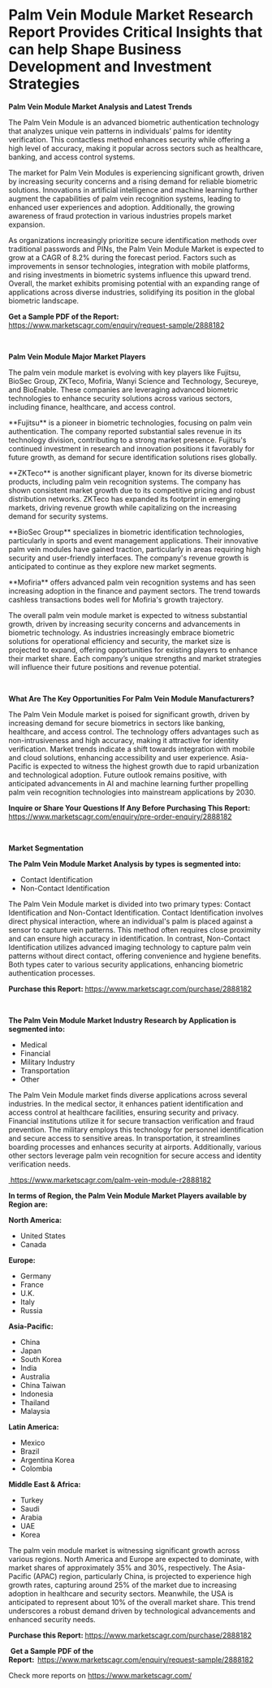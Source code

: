 <p><h1>Palm Vein Module Market Research Report Provides Critical Insights that can help Shape Business Development and Investment Strategies</h1></p><p><strong>Palm Vein Module Market Analysis and Latest Trends</strong></p>
<p><p>The Palm Vein Module is an advanced biometric authentication technology that analyzes unique vein patterns in individuals’ palms for identity verification. This contactless method enhances security while offering a high level of accuracy, making it popular across sectors such as healthcare, banking, and access control systems. </p><p>The market for Palm Vein Modules is experiencing significant growth, driven by increasing security concerns and a rising demand for reliable biometric solutions. Innovations in artificial intelligence and machine learning further augment the capabilities of palm vein recognition systems, leading to enhanced user experiences and adoption. Additionally, the growing awareness of fraud protection in various industries propels market expansion.</p><p>As organizations increasingly prioritize secure identification methods over traditional passwords and PINs, the Palm Vein Module Market is expected to grow at a CAGR of 8.2% during the forecast period. Factors such as improvements in sensor technologies, integration with mobile platforms, and rising investments in biometric systems influence this upward trend. Overall, the market exhibits promising potential with an expanding range of applications across diverse industries, solidifying its position in the global biometric landscape.</p></p>
<p><strong>Get a Sample PDF of the Report:&nbsp;</strong> <a href="https://www.marketscagr.com/enquiry/request-sample/2888182?utm_campaign=2882&utm_medium=2&utm_source=Github&utm_content=ia&utm_term=14032025&utm_id=palm-vein-module">https://www.marketscagr.com/enquiry/request-sample/2888182</a></p>
<p>&nbsp;</p>
<p><strong>Palm Vein Module Major Market Players</strong></p>
<p><p>The palm vein module market is evolving with key players like Fujitsu, BioSec Group, ZKTeco, Mofiria, Wanyi Science and Technology, Secureye, and BioEnable. These companies are leveraging advanced biometric technologies to enhance security solutions across various sectors, including finance, healthcare, and access control.</p><p>**Fujitsu** is a pioneer in biometric technologies, focusing on palm vein authentication. The company reported substantial sales revenue in its technology division, contributing to a strong market presence. Fujitsu's continued investment in research and innovation positions it favorably for future growth, as demand for secure identification solutions rises globally.</p><p>**ZKTeco** is another significant player, known for its diverse biometric products, including palm vein recognition systems. The company has shown consistent market growth due to its competitive pricing and robust distribution networks. ZKTeco has expanded its footprint in emerging markets, driving revenue growth while capitalizing on the increasing demand for security systems.</p><p>**BioSec Group** specializes in biometric identification technologies, particularly in sports and event management applications. Their innovative palm vein modules have gained traction, particularly in areas requiring high security and user-friendly interfaces. The company's revenue growth is anticipated to continue as they explore new market segments.</p><p>**Mofiria** offers advanced palm vein recognition systems and has seen increasing adoption in the finance and payment sectors. The trend towards cashless transactions bodes well for Mofiria's growth trajectory.</p><p>The overall palm vein module market is expected to witness substantial growth, driven by increasing security concerns and advancements in biometric technology. As industries increasingly embrace biometric solutions for operational efficiency and security, the market size is projected to expand, offering opportunities for existing players to enhance their market share. Each company’s unique strengths and market strategies will influence their future positions and revenue potential.</p></p>
<p>&nbsp;</p>
<p><strong>What Are The Key Opportunities For Palm Vein Module Manufacturers?</strong></p>
<p><p>The Palm Vein Module market is poised for significant growth, driven by increasing demand for secure biometrics in sectors like banking, healthcare, and access control. The technology offers advantages such as non-intrusiveness and high accuracy, making it attractive for identity verification. Market trends indicate a shift towards integration with mobile and cloud solutions, enhancing accessibility and user experience. Asia-Pacific is expected to witness the highest growth due to rapid urbanization and technological adoption. Future outlook remains positive, with anticipated advancements in AI and machine learning further propelling palm vein recognition technologies into mainstream applications by 2030.</p></p>
<p><strong>Inquire or Share Your Questions If Any Before Purchasing This Report:</strong> <a href="https://www.marketscagr.com/enquiry/pre-order-enquiry/2888182?utm_campaign=2882&utm_medium=2&utm_source=Github&utm_content=ia&utm_term=14032025&utm_id=palm-vein-module">https://www.marketscagr.com/enquiry/pre-order-enquiry/2888182</a></p>
<p>&nbsp;</p>
<p><strong>Market Segmentation</strong></p>
<p><strong>The Palm Vein Module Market Analysis by types is segmented into:</strong></p>
<p><ul><li>Contact Identification</li><li>Non-Contact Identification</li></ul></p>
<p><p>The Palm Vein Module market is divided into two primary types: Contact Identification and Non-Contact Identification. Contact Identification involves direct physical interaction, where an individual's palm is placed against a sensor to capture vein patterns. This method often requires close proximity and can ensure high accuracy in identification. In contrast, Non-Contact Identification utilizes advanced imaging technology to capture palm vein patterns without direct contact, offering convenience and hygiene benefits. Both types cater to various security applications, enhancing biometric authentication processes.</p></p>
<p><strong>Purchase this Report:&nbsp;</strong><a href="https://www.marketscagr.com/purchase/2888182?utm_campaign=2882&utm_medium=2&utm_source=Github&utm_content=ia&utm_term=14032025&utm_id=palm-vein-module">https://www.marketscagr.com/purchase/2888182</a></p>
<p>&nbsp;</p>
<p><strong>The Palm Vein Module Market Industry Research by Application is segmented into:</strong></p>
<p><ul><li>Medical</li><li>Financial</li><li>Military Industry</li><li>Transportation</li><li>Other</li></ul></p>
<p><p>The Palm Vein Module market finds diverse applications across several industries. In the medical sector, it enhances patient identification and access control at healthcare facilities, ensuring security and privacy. Financial institutions utilize it for secure transaction verification and fraud prevention. The military employs this technology for personnel identification and secure access to sensitive areas. In transportation, it streamlines boarding processes and enhances security at airports. Additionally, various other sectors leverage palm vein recognition for secure access and identity verification needs.</p></p>
<p><a href="https://www.marketscagr.com/palm-vein-module-r2888182?utm_campaign=2882&utm_medium=2&utm_source=Github&utm_content=ia&utm_term=14032025&utm_id=palm-vein-module">&nbsp;https://www.marketscagr.com/palm-vein-module-r2888182</a></p>
<p><strong>In terms of Region, the Palm Vein Module Market Players available by Region are:</strong></p>
<p>
    <p> <strong> North America: </strong>
        <ul>
            <li>United States</li>
            <li>Canada</li>
        </ul>
        </p> 
    <p> <strong> Europe: </strong>
        <ul>
            <li>Germany</li>
            <li>France</li>
            <li>U.K.</li>
            <li>Italy</li>
            <li>Russia</li>
        </ul>
        </p> 
    <p> <strong> Asia-Pacific: </strong>
        <ul>
            <li>China</li>
            <li>Japan</li>
            <li>South Korea</li>
            <li>India</li>
            <li>Australia</li>
            <li>China Taiwan</li>
            <li>Indonesia</li>
            <li>Thailand</li>
            <li>Malaysia</li>
        </ul>
        </p> 
    <p> <strong> Latin America: </strong>
        <ul>
            <li>Mexico</li>
            <li>Brazil</li>
            <li>Argentina Korea</li>
            <li>Colombia</li>
        </ul>
        </p> 
    <p> <strong> Middle East & Africa: </strong>
        <ul>
            <li>Turkey</li>
            <li>Saudi</li>
            <li>Arabia</li>
            <li>UAE</li>
            <li>Korea</li>
        </ul>
    </p>
    </p>
<p><p>The palm vein module market is witnessing significant growth across various regions. North America and Europe are expected to dominate, with market shares of approximately 35% and 30%, respectively. The Asia-Pacific (APAC) region, particularly China, is projected to experience high growth rates, capturing around 25% of the market due to increasing adoption in healthcare and security sectors. Meanwhile, the USA is anticipated to represent about 10% of the overall market share. This trend underscores a robust demand driven by technological advancements and enhanced security needs.</p></p>
<p><strong>Purchase this Report: </strong><a href="https://www.marketscagr.com/purchase/2888182?utm_campaign=2882&utm_medium=2&utm_source=Github&utm_content=ia&utm_term=14032025&utm_id=palm-vein-module">https://www.marketscagr.com/purchase/2888182</a></p>
<p>&nbsp;<strong>Get a Sample PDF of the Report:&nbsp;&nbsp;</strong><a href="https://www.marketscagr.com/enquiry/request-sample/2888182?utm_campaign=2882&utm_medium=2&utm_source=Github&utm_content=ia&utm_term=14032025&utm_id=palm-vein-module">https://www.marketscagr.com/enquiry/request-sample/2888182</a></p>
<p><strong></strong></p>
<p>Check more reports on <a href="https://www.marketscagr.com/?utm_campaign=2882&utm_medium=2&utm_source=Github&utm_content=ia&utm_term=14032025&utm_id=palm-vein-module">https://www.marketscagr.com/</a></p>